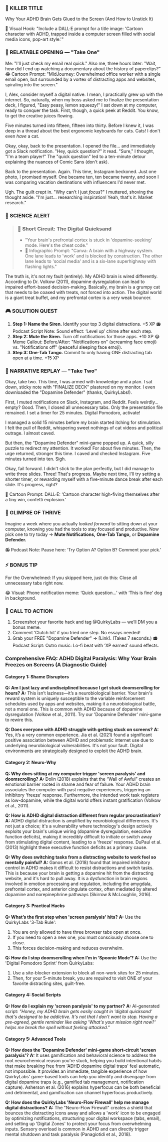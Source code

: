 <script type="application/ld+json">
{
  "@context": "https://schema.org",
  "@type": "BlogPosting",
  "headline": "ADHD & Screen Paralysis: The Executive Dysfunction Loop Sabotaging Your Focus (Debug It)",
  "description": "Does your computer screen feel like quicksand? Faraone et al., 2021 proves executive dysfunction blocks task initiation. Neuro-Action Checklist.",
  "image": "https://quirkylabs.com/og/adhd-task-paralysis-debug.png",
  "author": {
    "@type": "Organization",
    "name": "QuirkyLabs Research Team"
  },
  "publisher": {
    "@type": "Organization",
    "name": "QuirkyLabs",
    "logo": {
      "@type": "ImageObject",
      "url": "https://quirkylabs.com/logo.png"
    }
  },
  "datePublished": "2025-10-27",
  "dateModified": "2025-10-27",
  "mainEntityOfPage": {
    "@type": "WebPage",
    "@id": "https://quirkylabs.com/adhd-task-paralysis-focus.why-do-i-sit-frozen-at-my-computer-for-hours"
  },
 "keywords": "why do ADHDers sit frozen at their computer, how to focus with ADHD, ADHD dopamine digital traps, ADHD focus apps, ADHD screen time issues, ADHD executive function online overload"
}
</script>

<script type="application/ld+json">
{
  "@context": "https://schema.org",
  "@type": "FAQPage",
  "mainEntity": [
    {
      "@type": "Question",
      "name": "Am I just lazy and undisciplined because I get stuck doomscrolling for hours?",
      "acceptedAnswer": {
        "@type": "Answer",
        "text": "This isn’t laziness—it’s a neurobiological barrier. Your brain's reward system is uniquely susceptible to the variable reinforcement schedules used by apps and websites, making it a neurobiological battle, not a moral one. This is common with ADHD because of dopamine dysregulation (Volkow et al., 2011). Try our 'Dopamine Defender' mini-game to rewire this."
      }
    },
    {
      "@type": "Question",
      "name": "Does everyone with ADHD struggle with getting stuck on screens?",
      "acceptedAnswer": {
        "@type": "Answer",
        "text": "Yes, it’s a very common experience. Jia et al. (2021) found a significant positive association between ADHD and problematic internet use due to underlying neurobiological vulnerabilities. It's not your fault. Digital environments are strategically designed to exploit the ADHD brain."
      }
    },
    {
      "@type": "Question",
      "name": "Why does sitting at my computer trigger 'screen paralysis' and doomscrolling?",
      "acceptedAnswer": {
        "@type": "Answer",
        "text": "Dolin (2018) explains that the “Wall of Awful” creates an emotional barrier rooted in shame and fear of failure. Your ADHD brain associates the computer with past negative experiences, triggering an inhibitory 'freeze' response. Furthermore, the intended work task registers as low-dopamine, while the digital world offers instant gratification (Volkow et al., 2011)."
      }
    },
    {
      "@type": "Question",
      "name": "How is ADHD digital distraction different from regular procrastination?",
      "acceptedAnswer": {
        "@type": "Answer",
        "text": "ADHD digital distraction is amplified by neurobiological differences. It's not just a choice; it's a vulnerability where technology's design actively exploits your brain's unique wiring (dopamine dysregulation, executive function deficits), making it incredibly difficult to initiate or switch away from stimulating digital content, leading to a 'freeze' response. DuPaul et al. (2013) highlight these executive function deficits as a primary cause."
      }
    },
    {
      "@type": "Question",
      "name": "Why does switching tasks from a distracting website to work feel so mentally painful?",
      "acceptedAnswer": {
        "@type": "Answer",
        "text": "Ganos et al. (2018) found that impaired inhibitory control in ADHD makes it difficult to resist distractions and switch tasks. This is because your brain is getting a dopamine hit from the distracting website, and it's hard to pull away. It is a dysfunction in brain regions involved in emotion processing and regulation, including the amygdala, prefrontal cortex, and anterior cingulate cortex, often mediated by altered dopamine and norepinephrine pathways (Skirrow & McLoughlin, 2016)."
      }
    },
    {
      "@type": "Question",
      "name": "What’s the first step when 'screen paralysis' hits?",
      "acceptedAnswer": {
        "@type": "Answer",
        "text": "Use the QuirkyLabs '3-Tab Rule':\n1.  You are only allowed to have three browser tabs open at once.\n2.  If you need to open a new one, you must consciously choose one to close.\n3.  This forces decision-making and reduces overwhelm."
      }
    },
    {
      "@type": "Question",
      "name": "How do I stop doomscrolling when I’m in ‘Spoonie Mode’?",
      "acceptedAnswer": {
        "@type": "Answer",
        "text": "Use the 'Digital Pomodoro Sprint' from QuirkyLabs:\n1. Use a site-blocker extension to block all non-work sites for 25 minutes.\n2. Then, for your 5-minute break, you are *required* to visit ONE of your favorite distracting sites, guilt-free."
      }
    },
    {
      "@type": "Question",
      "name": "How do I explain my 'screen paralysis' to my partner?",
      "acceptedAnswer": {
        "@type": "Answer",
        "text": "AI-generated script: *\"Honey, my ADHD brain gets easily caught in 'digital quicksand' that's designed to be addictive. It's not that I don't want to stop. Having a pre-agreed, gentle reminder like asking 'What's your mission right now?' helps me break the spell without feeling attacked.\"*"
      }
    },
    {
      "@type": "Question",
      "name": "How does the 'Dopamine Defender' mini-game short-circuit 'screen paralysis'?",
      "acceptedAnswer": {
        "@type": "Answer",
        "text": "It uses gamification and behavioral science to address the root neurochemical reason you're stuck, helping you build intentional habits that make breaking free from 'ADHD dopamine digital traps' feel automatic, not impossible. It provides an immediate, tangible experience of how QuirkyLabs' game-based tools can help you identify and disengage from digital dopamine traps (e.g., gamified tab management, notification capture). Asherson et al. (2016) explains hyperfocus can be both beneficial and detrimental, and gamification can channel hyperfocus productively."
      }
    },
    {
      "@type": "Question",
      "name": "How does the QuirkyLabs 'Neuro-Flow Firewall' help me manage digital distractions?",
      "acceptedAnswer": {
        "@type": "Answer",
        "text": "The \"Neuro-Flow Firewall\" creates a shield that bounces the distracting icons away and allows a 'work' icon to be engaged by optimizing notifications, structuring your digital workspace (tabs, email), and setting up 'Digital Zones' to protect your focus from overwhelming inputs. Sensory overload is common in ADHD and can directly trigger mental shutdown and task paralysis (Panagiotidi et al., 2018)."
      }
    }
  ]
}
</script>

### 🎯 KILLER TITLE
Why Your ADHD Brain Gets Glued to the Screen (And How to Unstick It)

🎨 Visual Hook: "Include a DALL·E prompt for a title image: 'Cartoon character with ADHD, trapped inside a computer screen filled with social media icons, pop-art style.'"

### 📖 RELATABLE OPENING — "Take One"
Me: "I'll just check my email real quick." Also me, three hours later: "Wait, how did I end up watching a documentary about the history of paperclips?" 
😂 Cartoon Prompt: "MidJourney: Overwhelmed office worker with a single email open, but surrounded by a vortex of distracting apps and websites, spiraling into the screen."

I, Alex, consider myself a digital native. I mean, I practically grew up with the internet. So, naturally, when my boss asked me to finalize the presentation deck, I figured, "Easy peasy, lemon squeezy!" I sat down at my computer, ready to conquer the task. First, though, a quick peek at Reddit. You know, to get the creative juices flowing. 

Five minutes turned into fifteen, fifteen into thirty. Before I knew it, I was deep in a thread about the best ergonomic keyboards for cats. Cats! I don't even *have* a cat. 

Okay, okay, back to the presentation. I opened the file… and immediately got a Slack notification. "Hey, quick question?" it read. "Sure," I thought, "I'm a team player!" The "quick question" led to a ten-minute detour explaining the nuances of Comic Sans (don't ask).

Back to the presentation. Again. This time, Instagram beckoned. Just one photo, I promised myself. One became ten, ten became twenty, and soon I was comparing vacation destinations with influencers I'd never met. 

Ugh. The guilt crept in. "Why can't I just *focus*?" I muttered, shoving the thought aside. "I'm just… researching inspiration! Yeah, that's it. Market research."

### 🔬 SCIENCE ALERT

> ### 🧠 Short Circuit: The Digital Quicksand
> - "Your brain's prefrontal cortex is stuck in 'dopamine-seeking' mode. Here's the cheat code."
> - 🎨 Infographic Prompt: "Canva: A brain with a highway system. One lane leads to 'work' and is blocked by construction. The other lane leads to 'social media' and is a six-lane superhighway with flashing lights."

The truth is, it's not my fault (entirely). My ADHD brain is wired differently. According to Dr. Volkow (2011), dopamine dysregulation can lead to impaired effort-based decision-making. Basically, my brain is a grumpy cat that needs to be coaxed with treats, not forced into action. The digital world is a giant treat buffet, and my prefrontal cortex is a very weak bouncer.

### 🎮 SOLUTION QUEST

1. **Step 1: Name the Siren.** Identify your top 3 digital distractions. +5 XP
📻 Podcast Script Note: Sound effect: ‘Level up’ chime after each step.
2. **Step 2: Mute the Siren.** Turn off notifications for those apps. +10 XP
😂 Meme Callout: Before/After: "Notifications on" (screaming face emoji) vs. "Notifications off" (peaceful sleeping face emoji).
3. **Step 3: One-Tab Tango.** Commit to only having ONE distracting tab open at a time. +15 XP

### 🔄 NARRATIVE REPLAY — "Take Two"
Okay, take two. This time, I was armed with knowledge and a plan. I sat down, sticky note with "FINALIZE DECK" plastered on my monitor. I even downloaded the "Dopamine Defender" (thanks, QuirkyLabs!).

First, I muted notifications on Slack, Instagram, and Reddit. Feels weirdly… empty? Good. Then, I closed all unnecessary tabs. Only the presentation file remained. I set a timer for 25 minutes. Digital Pomodoro, activate!

I managed a solid 15 minutes before my brain started itching for stimulation. I felt the pull of Reddit, whispering sweet nothings of cat videos and political outrage. I almost caved.

But then, the "Dopamine Defender" mini-game popped up. A quick, silly puzzle to redirect my attention. It worked! For about five minutes. Then, the urge returned, stronger this time. I caved and checked Instagram. Five minutes turned into ten. Sigh.

Okay, fail forward. I didn't stick to the plan perfectly, but I did manage to write three slides. Three! That's progress. Maybe next time, I'll try setting a shorter timer, or rewarding myself with a five-minute dance break after each slide. It's progress, right?

🎨 Cartoon Prompt: DALL·E: ‘Cartoon character high-fiving themselves after a tiny win, confetti explosion.’

### 🌟 GLIMPSE OF THRIVE
Imagine a week where you actually *looked forward* to sitting down at your computer, knowing you had the tools to stay focused and productive. Now pick one to try today → **Mute Notifications,** **One-Tab Tango,** or **Dopamine Defender.**

📻 Podcast Note: Pause here: ‘Try Option A? Option B? Comment your pick.’

### ⚡ BONUS TIP
For the Overwhelmed: If you skipped here, just do this: Close all unnecessary tabs right now.

😂 Visual: Phone notification meme: ‘Quick question…’ with ‘This is fine’ dog in background.

### 📢 CALL TO ACTION
1. Screenshot your favorite hack and tag @QuirkyLabs — we’ll DM you a bonus meme.
2. Comment ‘Clutch hit’ if you tried one step. No essays needed!
3. Grab your FREE "Dopamine Defender" → [Link]. (Takes 7 seconds.)
📻 Podcast Script: Outro music: Lo-fi beat with ‘XP earned’ sound effects.

### **Comprehensive FAQ: ADHD Digital Paralysis: Why Your Brain Freezes on Screens (A Diagnostic Guide)**

#### **Category 1: Shame Disruptors**

**Q: Am I just lazy and undisciplined because I get stuck doomscrolling for hours?**
**A:** This isn’t laziness—it’s a neurobiological barrier. Your brain's reward system is uniquely susceptible to the variable reinforcement schedules used by apps and websites, making it a neurobiological battle, not a moral one. This is common with ADHD because of dopamine dysregulation (Volkow et al., 2011). Try our 'Dopamine Defender' mini-game to rewire this.

**Q: Does everyone with ADHD struggle with getting stuck on screens?**
**A:** Yes, it’s a very common experience. Jia et al. (2021) found a significant positive association between ADHD and problematic internet use due to underlying neurobiological vulnerabilities. It's not your fault. Digital environments are strategically designed to exploit the ADHD brain.

#### **Category 2: Neuro-Why**

**Q: Why does sitting at my computer trigger 'screen paralysis' and doomscrolling?**
**A:** Dolin (2018) explains that the “Wall of Awful” creates an emotional barrier rooted in shame and fear of failure. Your ADHD brain associates the computer with past negative experiences, triggering an inhibitory 'freeze' response. Furthermore, the intended work task registers as low-dopamine, while the digital world offers instant gratification (Volkow et al., 2011).

**Q: How is ADHD digital distraction different from regular procrastination?**
**A:** ADHD digital distraction is amplified by neurobiological differences. It's not just a choice; it's a vulnerability where technology's design actively exploits your brain's unique wiring (dopamine dysregulation, executive function deficits), making it incredibly difficult to initiate or switch away from stimulating digital content, leading to a 'freeze' response. DuPaul et al. (2013) highlight these executive function deficits as a primary cause.

**Q: Why does switching tasks from a distracting website to work feel so mentally painful?**
**A:** Ganos et al. (2018) found that impaired inhibitory control in ADHD makes it difficult to resist distractions and switch tasks. This is because your brain is getting a dopamine hit from the distracting website, and it's hard to pull away. It is a dysfunction in brain regions involved in emotion processing and regulation, including the amygdala, prefrontal cortex, and anterior cingulate cortex, often mediated by altered dopamine and norepinephrine pathways (Skirrow & McLoughlin, 2016).

#### **Category 3: Practical Hacks**

**Q: What’s the first step when 'screen paralysis' hits?**
**A:** Use the QuirkyLabs '3-Tab Rule':
1.  You are only allowed to have three browser tabs open at once.
2.  If you need to open a new one, you must consciously choose one to close.
3.  This forces decision-making and reduces overwhelm.

**Q: How do I stop doomscrolling when I’m in ‘Spoonie Mode’?**
**A:** Use the 'Digital Pomodoro Sprint' from QuirkyLabs:
1. Use a site-blocker extension to block all non-work sites for 25 minutes.
2. Then, for your 5-minute break, you are *required* to visit ONE of your favorite distracting sites, guilt-free.

#### **Category 4: Social Scripts**

**Q: How do I explain my 'screen paralysis' to my partner?**
**A:** AI-generated script: *"Honey, my ADHD brain gets easily caught in 'digital quicksand' that's designed to be addictive. It's not that I don't want to stop. Having a pre-agreed, gentle reminder like asking 'What's your mission right now?' helps me break the spell without feeling attacked."*

#### **Category 5: Advanced Tools**

**Q: How does the 'Dopamine Defender' mini-game short-circuit 'screen paralysis'?**
**A:** It uses gamification and behavioral science to address the root neurochemical reason you're stuck, helping you build intentional habits that make breaking free from 'ADHD dopamine digital traps' feel automatic, not impossible. It provides an immediate, tangible experience of how QuirkyLabs' game-based tools can help you identify and disengage from digital dopamine traps (e.g., gamified tab management, notification capture). Asherson et al. (2016) explains hyperfocus can be both beneficial and detrimental, and gamification can channel hyperfocus productively.

**Q: How does the QuirkyLabs 'Neuro-Flow Firewall' help me manage digital distractions?**
**A:** The "Neuro-Flow Firewall" creates a shield that bounces the distracting icons away and allows a 'work' icon to be engaged by optimizing notifications, structuring your digital workspace (tabs, email), and setting up 'Digital Zones' to protect your focus from overwhelming inputs. Sensory overload is common in ADHD and can directly trigger mental shutdown and task paralysis (Panagiotidi et al., 2018).
